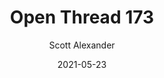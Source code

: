 ---
layout: podcast
title: "Open Thread 173"
author: Scott Alexander
description: https://astralcodexten.substack.com/p/open-thread-173
date: 2021-05-23
length: 164931
duration: 41
guid: open-thread-173
---